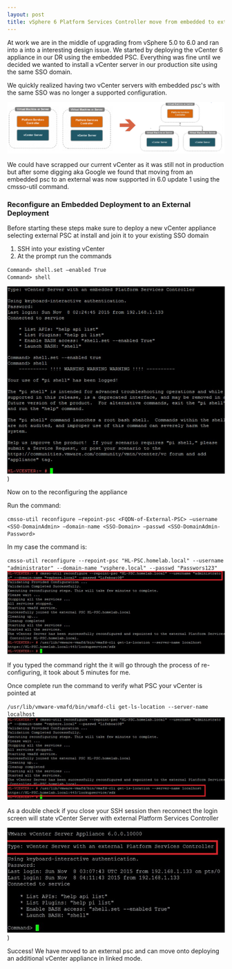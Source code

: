 ```yaml
---
layout: post
title: vSphere 6 Platform Services Controller move from embedded to external 
---
```


At work we are in the middle of upgrading from vSphere 5.0 to 6.0 and ran into a into a interesting design issue. We started by deploying the vCenter 6 appliance in our DR using the embedded PSC. Everything was fine until we decided we wanted to install a vCenter server in our production site using the same SSO domain.

We quickly realized having two vCenter servers with embedded psc's with the same SSO was no longer a supported configuration.

![Alt text](/assets/img/PSCdesign.jpg "PSC Design")

We could have scrapped our current vCenter as it was still not in production but after some digging aka Google we found that moving from an embedded psc to an external was now supported in 6.0 update 1 using the cmsso-util command.

### **Reconfigure an Embedded Deployment to an External Deployment**

Before starting these steps make sure to deploy a new vCenter appliance selecting external PSC at install and join it to your existing SSO domain

1. SSH into your existing vCenter  
2. At the prompt run the commands

  `Command> shell.set –enabled True`  
  `Command> shell`

![Alt text](/assets/img/SSH.jpg "SSH"))

Now on to the reconfiguring the appliance

Run the command:

`cmsso-util reconfigure –repoint-psc <FQDN-of-External-PSC> –username <SSO-DomainAdmin> –domain-name <SSO-Domain> –passwd <SSO-DomainAdmin-Password>`

In my case the command is:

`cmsso-util reconfigure --repoint-psc "HL-PSC.homelab.local" --username "administrator" --domain-name "vsphere.local" --passwd "Passwors123"`
![Alt text](/assets/img/PSCreconfigure1.jpg "PSC Reconfigure")

If you typed the command right the it will go through the process of re-configuring, it took about 5 minutes for me.

Once complete run the command to verify what PSC your vCenter is pointed at

`/usr/lib/vmware-vmafd/bin/vmafd-cli get-ls-location --server-name localhost`  
![Alt text](/assets/img/PSCreconfigure2.jpg "PSC Reconfigure 2")

As a double check if you close your SSH session then reconnect the login screen will state vCenter Server with external Platform Services Controller

  
![Alt text](/assets/img/PSCExternalConfirm.jpg "Confirming the vCenter has a external PSC listed"))

Success! We have moved to an external psc and can move onto deploying an additional vCenter appliance in linked mode.
